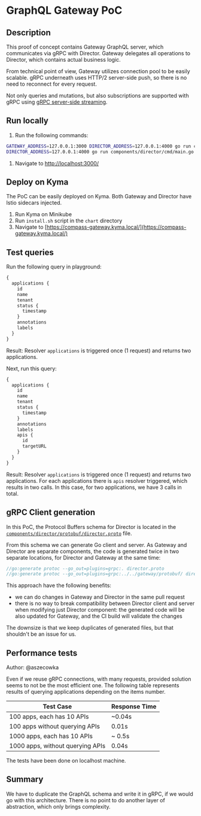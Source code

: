 # GraphQL Gateway PoC

## Description

This proof of concept contains Gateway GraphQL server, which communicates via gRPC with Director. Gateway delegates all operations to Director, which contains actual business logic.

From technical point of view, Gateway utilizes connection pool to be easily scalable. gRPC underneath uses HTTP/2 server-side push, so there is no need to reconnect for every request.

Not only queries and mutations, but also subscriptions are supported with gRPC using [gRPC server-side streaming](https://grpc.io/docs/guides/concepts/).

## Run locally

1. Run the following commands:
```bash
GATEWAY_ADDRESS=127.0.0.1:3000 DIRECTOR_ADDRESS=127.0.0.1:4000 go run components/gateway/cmd/main.go
DIRECTOR_ADDRESS=127.0.0.1:4000 go run components/director/cmd/main.go
```
1. Navigate to [http://localhost:3000/](http://localhost:3000/)

## Deploy on Kyma

The PoC can be easily deployed on Kyma. Both Gateway and Director have Istio sidecars injected.

1. Run Kyma on Minikube
1. Run `install.sh` script in the `chart` directory
1. Navigate to [https://compass-gateway.kyma.local/](https://compass-gateway.kyma.local/)

## Test queries

Run the following query in playground:
```graphql
{
  applications {
    id
    name
    tenant
    status {
      timestamp
    }
    annotations
    labels
  }
}
```

Result: Resolver `applications` is triggered once (1 request) and returns two applications.

Next, run this query:

```graphql
{
  applications {
    id
    name
    tenant
    status {
      timestamp
    }
    annotations
    labels
    apis {
      id
      targetURL
    }
  }
}
```

Result: Resolver `applications` is triggered once (1 request) and returns two applications. For each applications there is `apis` resolver triggered, which results in two calls. In this case, for two applications, we have 3 calls in total.


## gRPC Client generation

In this PoC, the Protocol Buffers schema for Director is located in the [`components/director/protobuf/director.proto`](`./components/director/protobuf/director.proto`) file.

From this schema we can generate Go client and server. As Gateway and Director are separate components, the code is generated twice in two separate locations, for Director and Gateway at the same time:

```go
//go:generate protoc --go_out=plugins=grpc:. director.proto
//go:generate protoc --go_out=plugins=grpc:../../gateway/protobuf/ director.proto
```

This approach have the following benefits:
- we can do changes in Gateway and Director in the same pull request
- there is no way to break compatibility between Director client and server when modifying just Director component: the generated code will be also updated for Gateway, and the CI build will validate the changes

The downsize is that we keep duplicates of generated files, but that shouldn't be an issue for us.

## Performance tests

Author: @aszecowka

Even if we reuse gRPC connections, with many requests, provided solution seems to not be the most efficient one. The following table represents results of querying applications depending on the items number.

| Test Case | Response Time |
| --------- | ------------- |
| 100 apps, each has 10 APIs | ~0.04s |
| 100 apps without querying APIs | 0.01s |
| 1000 apps, each has 10 APIs | ~ 0.5s |
| 1000 apps, without querying APIs | 0.04s |

The tests have been done on localhost machine.

## Summary

We have to duplicate the GraphQL schema and write it in gRPC, if we would go with this architecture. There is no point to do another layer of abstraction, which only brings complexity.
